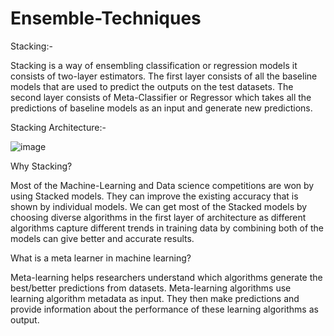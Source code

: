 # Ensemble-Techniques
Stacking:-

Stacking is a way of ensembling classification or regression models it consists of two-layer estimators. The first layer consists of all the baseline models that are used to predict the outputs on the test datasets. The second layer consists of Meta-Classifier or Regressor which takes all the predictions of baseline models as an input and generate new predictions.

Stacking Architecture:-

![image](https://user-images.githubusercontent.com/96175181/230754908-0d3fc68d-5501-4c3d-bb97-1fbce986ea13.png)

Why Stacking? 

Most of the Machine-Learning and Data science competitions are won by using Stacked models. They can improve the existing accuracy that is shown by individual models. We can get most of the Stacked models by choosing diverse algorithms in the first layer of architecture as different algorithms capture different trends in training data by combining both of the models can give better and accurate results.

What is a meta learner in machine learning?

Meta-learning helps researchers understand which algorithms generate the best/better predictions from datasets. Meta-learning algorithms use learning algorithm metadata as input. They then make predictions and provide information about the performance of these learning algorithms as output.
